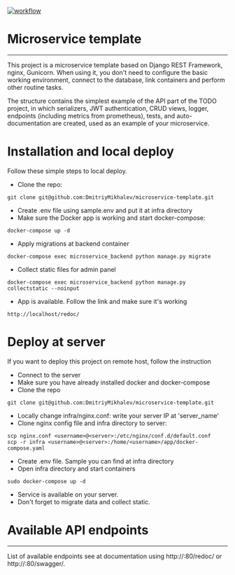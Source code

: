 [![workflow](https://github.com/DmitriyMikhalev/microservice-template/actions/workflows/microservice_workflow.yaml/badge.svg)](https://github.com/DmitriyMikhalev/microservice-template/actions/workflows/microservice_workflow.yaml)
# Microservice template
------------

This project is a microservice template based on Django REST Framework, nginx, Gunicorn. When using it, you don't need to configure the basic working environment, connect to the database, link containers and perform other routine tasks.

The structure contains the simplest example of the API part of the TODO project, in which serializers, JWT authentication, CRUD views, logger, endpoints (including metrics from prometheus), tests, and auto-documentation are created, used as an example of your microservice.

# Installation and local deploy
Follow these simple steps to local deploy.
* Clone the repo:
```
git clone git@github.com:DmitriyMikhalev/microservice-template.git
```
* Create .env file using sample.env and put it at infra directory
* Make sure the Docker app is working and start docker-compose:
```
docker-compose up -d
```
* Apply migrations at backend container
```
docker-compose exec microservice_backend python manage.py migrate
```
* Collect static files for admin panel
```
docker-compose exec microservice_backend python manage.py collectstatic --noinput
```
* App is available. Follow the link and make sure it's working
```
http://localhost/redoc/
```

# Deploy at server
If you want to deploy this project on remote host, follow the instruction
* Connect to the server
* Make sure you have already installed docker and docker-compose
* Clone the repo
```
git clone git@github.com:DmitriyMikhalev/microservice-template.git
```
* Locally change infra/nginx.conf: write your server IP at 'server_name'
* Clone nginx config file and infra directory to server:
```
scp nginx.conf <username>@<server>:/etc/nginx/conf.d/default.conf
scp -r infra <username>@<server>:/home/<username>/app/docker-compose.yaml
```
* Create .env file. Sample you can find at infra directory
* Open infra directory and start containers
```
sudo docker-compose up -d
```
* Service is available on your server.
* Don't forget to migrate data and collect static.

# Available API endpoints 

------------

List of available endpoints see at documentation using http://<host>:80/redoc/ or http://<host>:80/swagger/.